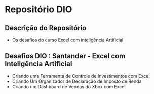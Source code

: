 # Repositório DIO

## Descrição do Repositório
 - Os desafios do curso Excel com inteligência Artificial
   
 ##  Desafios DIO :  Santander - Excel com Inteligência Artificial
- Criando uma Ferramenta de Controle de Investimentos com Excel
- Criando Um Organizador de Declaração de Imposto de Renda
- Criando um Dashboard de Vendas do Xbox com  Excel


